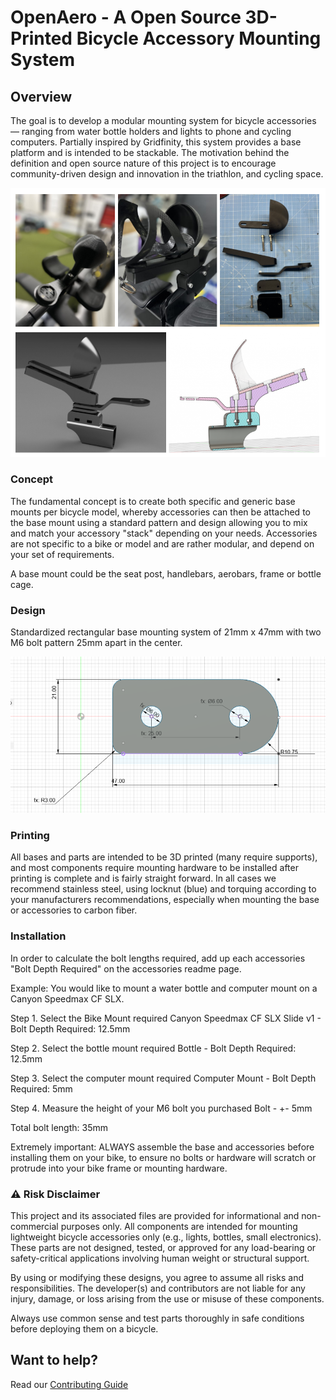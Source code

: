 # OpenAero - A Open Source 3D-Printed Bicycle Accessory Mounting System

## Overview

The goal is to develop a modular mounting system for bicycle accessories — ranging from water bottle holders and lights to phone and cycling computers. Partially inspired by Gridfinity, this system provides a base platform and is intended to be stackable. The motivation behind the definition and open source nature of this project is to encourage community-driven design and innovation in the triathlon, and cycling space.


![Grid](Images/readme.png)


### Concept

The fundamental concept is to create both specific and generic base mounts per bicycle model, whereby accessories can then be attached to the base mount using a standard pattern and design allowing you to mix and match your accessory "stack" depending on your needs. Accessories are not specific to a bike or model and are rather modular, and depend on your set of requirements.

A base mount could be the seat post, handlebars, aerobars, frame or bottle cage.

### Design

Standardized rectangular base mounting system of 21mm x 47mm with two M6 bolt pattern 25mm apart in the center. 

![Spacer](Images/spacer.png)

### Printing

All bases and parts are intended to be 3D printed (many require supports), and most components require mounting hardware to be installed after printing is complete and is fairly straight forward. In all cases we recommend stainless steel, using locknut (blue) and torquing according to your manufacturers recommendations, especially when mounting the base or accessories to carbon fiber.

### Installation

In order to calculate the bolt lengths required, add up each accessories "Bolt Depth Required" on the accessories readme page.

Example:
You would like to mount a water bottle and computer mount on a Canyon Speedmax CF SLX.

Step 1. Select the Bike Mount required
Canyon Speedmax CF SLX Slide v1 - Bolt Depth Required: 12.5mm

Step 2. Select the bottle mount required
Bottle - Bolt Depth Required: 12.5mm

Step 3. Select the computer mount required
Computer Mount - Bolt Depth Required: 5mm

Step 4. Measure the height of your M6 bolt you purchased
Bolt - +- 5mm

Total bolt length: 35mm

Extremely important: ALWAYS assemble the base and accessories before installing them on your bike, to ensure no bolts or hardware will scratch or protrude into your bike frame or mounting hardware.

### ⚠️ Risk Disclaimer
This project and its associated files are provided for informational and non-commercial purposes only. All components are intended for mounting lightweight bicycle accessories only (e.g., lights, bottles, small electronics). These parts are not designed, tested, or approved for any load-bearing or safety-critical applications involving human weight or structural support.

By using or modifying these designs, you agree to assume all risks and responsibilities. The developer(s) and contributors are not liable for any injury, damage, or loss arising from the use or misuse of these components.

Always use common sense and test parts thoroughly in safe conditions before deploying them on a bicycle.


## Want to help?

Read our [Contributing Guide](CONTRIBUTING.md)